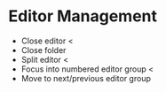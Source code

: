 # Editor Management

* Close editor < 
* Close folder 
* Split editor <
* Focus into numbered editor group <
* Move to next/previous editor group
